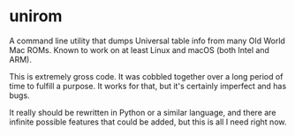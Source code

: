 # unirom
A command line utility that dumps Universal table info from many Old World Mac ROMs.  Known to work on at least Linux and macOS (both Intel and ARM).

This is extremely gross code.  It was cobbled together over a long period of time to fulfill a purpose.  It works for that, but it's certainly imperfect and has bugs.

It really should be rewritten in Python or a similar language, and there are infinite possible features that could be added, but this is all I need right now.

